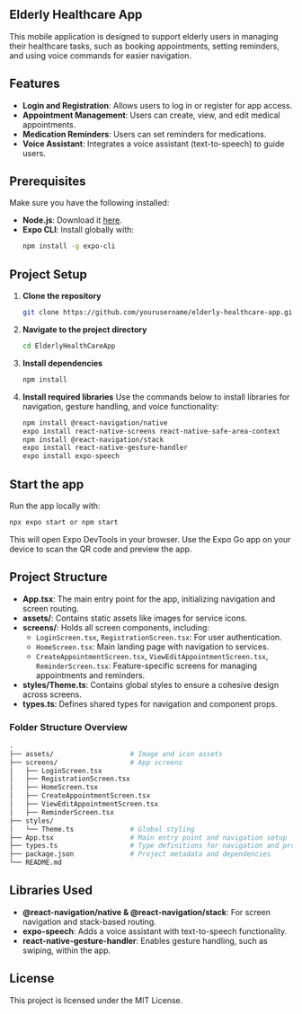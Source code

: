 ## Elderly Healthcare App
This mobile application is designed to support elderly users in managing their healthcare tasks, such as booking appointments, setting reminders, and using voice commands for easier navigation.

## Features

- **Login and Registration**: Allows users to log in or register for app access.
- **Appointment Management**: Users can create, view, and edit medical appointments.
- **Medication Reminders**: Users can set reminders for medications.
- **Voice Assistant**: Integrates a voice assistant (text-to-speech) to guide users.

## Prerequisites

Make sure you have the following installed:

- **Node.js**: Download it [here](https://nodejs.org/).
- **Expo CLI**: Install globally with:
    ```bash
    npm install -g expo-cli
    ```

## Project Setup

1. **Clone the repository**
     ```bash
     git clone https://github.com/yourusername/elderly-healthcare-app.git
     ```

2. **Navigate to the project directory**
     ```bash
     cd ElderlyHealthCareApp
     ```

3. **Install dependencies**
     ```bash
     npm install
     ```

4. **Install required libraries**
     Use the commands below to install libraries for navigation, gesture handling, and voice functionality:
     ```bash
     npm install @react-navigation/native
     expo install react-native-screens react-native-safe-area-context
     npm install @react-navigation/stack
     expo install react-native-gesture-handler
     expo install expo-speech
     ```

## Start the app

Run the app locally with:
```bash
npx expo start or npm start
```
This will open Expo DevTools in your browser. Use the Expo Go app on your device to scan the QR code and preview the app.

## Project Structure

- **App.tsx**: The main entry point for the app, initializing navigation and screen routing.
- **assets/**: Contains static assets like images for service icons.
- **screens/**: Holds all screen components, including:
    - `LoginScreen.tsx`, `RegistrationScreen.tsx`: For user authentication.
    - `HomeScreen.tsx`: Main landing page with navigation to services.
    - `CreateAppointmentScreen.tsx`, `ViewEditAppointmentScreen.tsx`, `ReminderScreen.tsx`: Feature-specific screens for managing appointments and reminders.
- **styles/Theme.ts**: Contains global styles to ensure a cohesive design across screens.
- **types.ts**: Defines shared types for navigation and component props.

### Folder Structure Overview

```bash
.
├── assets/                   # Image and icon assets
├── screens/                  # App screens
│   ├── LoginScreen.tsx
│   ├── RegistrationScreen.tsx
│   ├── HomeScreen.tsx
│   ├── CreateAppointmentScreen.tsx
│   ├── ViewEditAppointmentScreen.tsx
│   ├── ReminderScreen.tsx
├── styles/
│   └── Theme.ts              # Global styling
├── App.tsx                   # Main entry point and navigation setup
├── types.ts                  # Type definitions for navigation and props
├── package.json              # Project metadata and dependencies
└── README.md
```

## Libraries Used

- **@react-navigation/native & @react-navigation/stack**: For screen navigation and stack-based routing.
- **expo-speech**: Adds a voice assistant with text-to-speech functionality.
- **react-native-gesture-handler**: Enables gesture handling, such as swiping, within the app.

## License

This project is licensed under the MIT License.